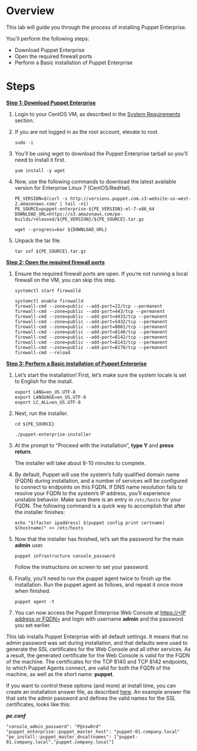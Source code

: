 # Overview

This lab will guide you through the process of installing Puppet Enterprise.

You'll perform the following steps:

* Download Puppet Enterprise
* Open the required firewall ports
* Perform a Basic installation of Puppet Enterprise

# Steps

**<span style="text-decoration:underline;">Step 1: Download Puppet Enterprise</span>**



1. Login to your CentOS VM, as described in the <span style="text-decoration:underline;">System Requirements</span> section.
2. If you are not logged in as the root account, elevate to root.
   ```
   sudo -i
   ```
3. You’ll be using wget to download the Puppet Enterprise tarball so you’ll need to install it first.
    ```
    yum install -y wget
    ```
1. Now, use the following commands to download the latest available version for Enterprise Linux 7 (CentOS/RedHat).
 
    ```
    PE_VERSION=$(curl -s http://versions.puppet.com.s3-website-us-west-2.amazonaws.com/ | tail -n1)
    PE_SOURCE=puppet-enterprise-${PE_VERSION}-el-7-x86_64
    DOWNLOAD_URL=https://s3.amazonaws.com/pe-builds/released/${PE_VERSION}/${PE_SOURCE}.tar.gz
    ```
    ```
    wget --progress=bar ${DOWNLOAD_URL}
    ```


2. Unpack the tar file.
   ```
   tar zxf ${PE_SOURCE}.tar.gz
   ```

**<span style="text-decoration:underline;">Step 2: Open the required firewall ports</span>**



1. Ensure the required firewall ports are open. If you’re not running a local firewall on the VM, you can skip this step. 
    ```
    systemctl start firewalld
    ```

    ```
    systemctl enable firewalld
    firewall-cmd --zone=public --add-port=22/tcp --permanent
    firewall-cmd --zone=public --add-port=443/tcp --permanent
    firewall-cmd --zone=public --add-port=4433/tcp --permanent
    firewall-cmd --zone=public --add-port=5432/tcp --permanent
    firewall-cmd --zone=public --add-port=8081/tcp --permanent
    firewall-cmd --zone=public --add-port=8140/tcp --permanent
    firewall-cmd --zone=public --add-port=8142/tcp --permanent
    firewall-cmd --zone=public --add-port=8143/tcp --permanent
    firewall-cmd --zone=public --add-port=8170/tcp --permanent
    firewall-cmd --reload

    ```

**<span style="text-decoration:underline;">Step 3: Perform a Basic installation of Puppet Enterprise</span>**



1. Let’s start the installation!
First, let’s make sure the system locale is set to English for the install.
    ```
    export LANG=en_US.UTF-8
    export LANGUAGE=en_US.UTF-8
    export LC_ALL=en_US.UTF-8
    ```


1. Next, run the installer.
    ```
    cd ${PE_SOURCE}
    ```
    ```
    ./puppet-enterprise-installer
    ```

1. At the prompt to “Proceed with the installation”, **type Y** and **press return**. 
   
   The installer will take about 8-10 minutes to complete.
2. By default, Puppet will use the system’s fully qualified domain name (FQDN) during installation, and a number of services will be configured to connect to endpoints on this FQDN. If DNS name resolution fails to resolve your FQDN to the system’s IP address, you’ll experience unstable behavior. Make sure there is an entry in `/etc/hosts` for your FQDN. The following command is a quick way to accomplish that after the installer finishes:
    ```
    echo "$(facter ipaddress) $(puppet config print certname) $(hostname)" >> /etc/hosts
    ```
1. Now that the installer has finished, let’s set the password for the main **admin** user.
    ```
    puppet infrastructure console_password
    ```
    Follow the instructions on screen to set your password.
1. Finally, you’ll need to run the puppet agent twice to finish up the installation. Run the puppet agent as follows, and repeat it once more when finished.
   ```
   puppet agent -t
   ```
1. You can now access the Puppet Enterprise Web Console at <span style="text-decoration:underline;">https://&lt;IP address or FQDN></span> and login with username **admin** and the password you set earlier.

This lab installs Puppet Enterprise with all default settings. It means that no admin password was set during installation, and that defaults were used to generate the SSL certificates for the Web Console and all other services. As a result, the generated certificate for the Web Console is valid for the FQDN of the machine. The certificates for the TCP 8140 and TCP 8142 endpoints, to which Puppet Agents connect, are valid for both the FQDN of the machine, as well as the short name: **puppet**.

If you want to control these options (and more) at install time, you can create an installation answer file, as described [here](https://puppet.com/docs/pe/2021.2/installing_pe.html#configuration_parameters_and_the_pe.conf_file). An example answer file that sets the admin password and defines the valid names for the SSL certificates, looks like this:

_**pe.conf**_


```
"console_admin_password": "P@ssw0rd"
"puppet_enterprise::puppet_master_host": "puppet-01.company.local"
"pe_install::puppet_master_dnsaltnames": ["puppet-01.company.local","puppet.company.local"]
